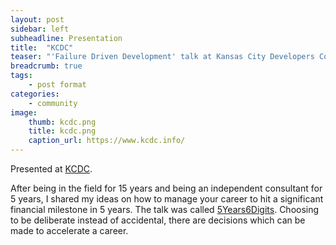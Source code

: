```yaml
---
layout: post
sidebar: left
subheadline: Presentation
title:  "KCDC"
teaser: "'Failure Driven Development' talk at Kansas City Developers Conference in MO"
breadcrumb: true
tags:
    - post format
categories:
    - community
image:
    thumb: kcdc.png
    title: kcdc.png
    caption_url: https://www.kcdc.info/
---
```

Presented at <a href='https://www.kcdc.info/' target='new'>KCDC</a>.

After being in the field for 15 years and being an independent consultant for 5 years, I shared my ideas on how to manage your career to hit a significant financial milestone in 5 years.
The talk was called <a href='https://docs.google.com/presentation/d/1TmwuMTHqyeXifnPGmdFh3RZp9QGpsgXM/edit?usp=sharing&ouid=111694679680268309106&rtpof=true&sd=true' target='new'>5Years6Digits</a>.
Choosing to be deliberate instead of accidental, there are decisions which can be made to accelerate a career.
